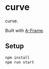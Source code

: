# curve

curve.

Built with [A-Frame](https://aframe.io).

## Setup

```sh
npm install
npm run start
```
